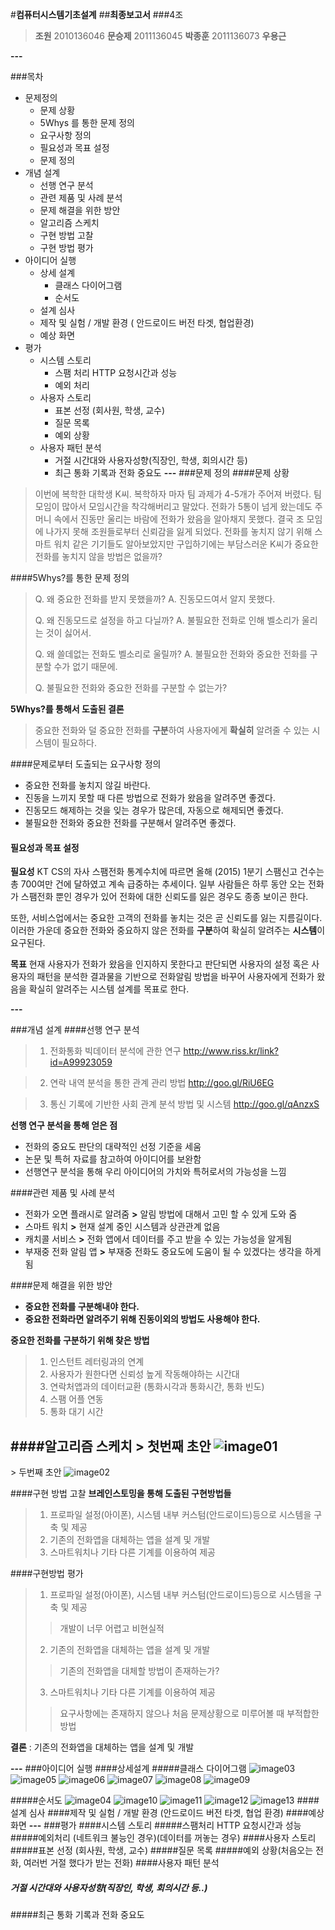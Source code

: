#**컴퓨터시스템기초설계**
##**최종보고서**
###4조
>**조원**
>2010136046 **문승제**
>2011136045 **박종훈**
>2011136073 **우용근**

**---**

###목차
- 문제정의
	- 문제 상황
	- 5Whys 를 통한 문제 정의
	- 요구사항 정의
	- 필요성과 목표 설정
	- 문제 정의
- 개념 설계
	- 선행 연구 분석
	- 관련 제품 및 사례 분석
	- 문제 해결을 위한 방안
	- 알고리즘 스케치
	- 구현 방법 고찰
	- 구현 방법 평가
- 아이디어 실행
	- 상세 설계
		- 클래스 다이어그램
		- 순서도
	- 설계 심사
	- 제작 및 실험 / 개발 환경 ( 안드로이드 버전 타겟, 협업환경)
	- 예상 화면
- 평가
	- 시스템 스토리
		- 스팸 처리 HTTP 요청시간과 성능
		- 예외 처리
	- 사용자 스토리
		- 표본 선정 (회사원, 학생, 교수)
		- 질문 목록
		- 예외 상황
	- 사용자 패턴 분석
		- 거절 시간대와 사용자성향(직장인, 학생, 회의시간 등)
		- 최근 통화 기록과 전화 중요도
**---**
###문제 정의
####문제 상황
> 이번에 복학한 대학생 K씨. 복학하자 마자 팀 과제가 4-5개가 주어져 버렸다. 팀 모임이 많아서 모임시간을 착각해버리고 말았다. 전화가 5통이 넘게 왔는데도 주머니 속에서 진동만 울리는 바람에 전화가 왔음을 알아채지 못했다. 결국 조 모임에 나가지 못해 조원들로부터 신뢰감을 잃게 되었다. 전화를 놓치지 않기 위해 스마트 워치 같은 기기들도 알아보았지만 구입하기에는 부담스러운 K씨가 중요한 전화를 놓치지 않을 방법은 없을까?

####5Whys?를 통한 문제 정의
>Q. 왜 중요한 전화를 받지 못했을까?
>A. 진동모드여서 알지 못했다.
>
>Q. 왜 진동모드로 설정을 하고 다닐까?
>A. 불필요한 전화로 인해 벨소리가 울리는 것이 싫어서.
>
>Q. 왜 쓸데없는 전화도 벨소리로 울릴까?
>A. 불필요한 전화와 중요한 전화를 구분할 수가 없기 때문에.
>
>Q. 불필요한 전화와 중요한 전화를 구분할 수 없는가?

**5Whys?를 통해서 도출된 결론**
> 중요한 전화와 덜 중요한 전화를 **구분**하여 사용자에게 **확실히** 알려줄 수 있는 시스템이 필요하다.

####문제로부터 도출되는 요구사항 정의
- 중요한 전화를 놓치지 않길 바란다.
- 진동을 느끼지 못할 때 다른 방법으로 전화가 왔음을 알려주면 좋겠다.
- 진동모드 해제하는 것을 잊는 경우가 많은데, 자동으로 해제되면 좋겠다.
- 불필요한 전화와 중요한 전화를 구분해서 알려주면 좋겠다.

#### 필요성과 목표 설정
**필요성**
KT CS의 자사 스팸전화 통계수치에 따르면 올해 (2015) 1분기 스팸신고 건수는 총 700여만 건에 달하였고 계속 급중하는 추세이다. 일부 사람들은 하루 동안 오는 전화가 스팸전화 뿐인 경우가 있어 전화에 대한 신뢰도를 잃은 경우도 종종 보이곤 한다.

또한, 서비스업에서는 중요한 고객의 전화를 놓치는 것은 곧 신뢰도를 잃는 지름길이다. 이러한 가운데 중요한 전화와 중요하지 않은 전화를 **구분**하여 확실히 알려주는 **시스템**이 요구된다.


**목표**
현재 사용자가 전화가 왔음을 인지하지 못한다고 판단되면 사용자의 설정 혹은 사용자의 패턴을 분석한 결과물을 기반으로 전화알림 방법을 바꾸어 사용자에게 전화가 왔음을 확실히 알려주는 시스템 설계를 목표로 한다.


**---**

###개념 설계
####선행 연구 분석
>1. 전화통화 빅데이터 분석에 관한 연구
> <http://www.riss.kr/link?id=A99923059>

>2. 연락 내역 분석을 통한 관계 관리 방법
> <http://goo.gl/RiU6EG>

>3. 통신 기록에 기반한 사회 관계 분석 방법 및 시스템
> <http://goo.gl/qAnzxS>

**선행 연구 분석을 통해 얻은 점**
- 전화의 중요도 판단의 대략적인 선정 기준을 세움
- 논문 및 특허 자료를 참고하여 아이디어를 보완함
- 선행연구 분석을 통해 우리 아이디어의 가치와 특허로서의 가능성을 느낌


####관련 제품 및 사례 분석
- 전화가 오면 플래시로 알려줌
	**\>** 알림 방법에 대해서 고민 할 수 있게 도와 줌
- 스마트 워치
	**\>** 현재 설계 중인 시스템과 상관관계 없음
- 캐치콜 서비스
	**\>** 전화 앱에서 데이터를 주고 받을 수 있는 가능성을 알게됨
- 부재중 전화 알림 앱
	**\>** 부재중 전화도 중요도에 도움이 될 수 있겠다는 생각을 하게 됨


####문제 해결을 위한 방안
- **중요한 전화를 구분해내야 한다.**
- **중요한 전화라면 알려주기 위해 진동이외의 방법도 사용해야 한다.**

**중요한 전화를 구분하기 위해 찾은 방법**
> 1. 인스턴트 레터링과의 연계
> 2. 사용자가 원한다면 신뢰성 높게 작동해야하는 시간대
> 3. 연락처앱과의 데이터교환 (통화시각과 통화시간, 통화 빈도)
> 4. 스팸 어플 연동
> 5. 통화 대기 시간

####알고리즘 스케치
\> 첫번째 초안
![image01](https://github.com/wyk0310/CSBD/blob/master/src/image_algo01.JPG?raw=true)
---
\> 두번째 초안
![image02](https://github.com/wyk0310/CSBD/blob/master/src/image_algo02.JPG?raw=true)

####구현 방법 고찰
**브레인스토밍을 통해 도출된 구현방법들**
>1. 프로파일 설정(아이폰), 시스템 내부 커스텀(안드로이드)등으로 시스템을 구축 및 제공
>2. 기존의 전화앱을 대체하는 앱을 설계 및 개발
>3. 스마트워치나 기타 다른 기계를 이용하여 제공


####구현방법 평가

>1. 프로파일 설정(아이폰), 시스템 내부 커스텀(안드로이드)등으로 시스템을 구축 및 제공
>> 개발이 너무 어렵고 비현실적
>2. 기존의 전화앱을 대체하는 앱을 설계 및 개발
>> 기존의 전화앱을 대체할 방법이 존재하는가?
>3. 스마트워치나 기타 다른 기계를 이용하여 제공
>> 요구사항에는 존재하지 않으나 처음 문제상황으로 미루어볼 때 부적합한 방법

**결론** : 기존의 전화앱을 대체하는 앱을 설계 및 개발


**---**
###아이디어 실행
####상세설계
#####클래스 다이어그램
![image03](https://github.com/wyk0310/CSBD/blob/master/src/image_module_circle.jpg?raw=true)
![image05](https://github.com/wyk0310/CSBD/blob/master/src/image_class01.JPG?raw=true)
![image06](https://github.com/wyk0310/CSBD/blob/master/src/image_class02.JPG?raw=true)
![image07](https://github.com/wyk0310/CSBD/blob/master/src/iamge_class03.JPG?raw=true)
![image08](https://github.com/wyk0310/CSBD/blob/master/src/image_class04.JPG?raw=true)
![image09](https://github.com/wyk0310/CSBD/blob/master/src/image_class05.JPG?raw=true)

#####순서도
![image04](https://github.com/wyk0310/CSBD/blob/master/src/image_algo03.JPG?raw=true)
![image10](https://github.com/wyk0310/CSBD/blob/master/src/image_class06.JPG?raw=true)
![image11](https://github.com/wyk0310/CSBD/blob/master/src/image_class07.JPG?raw=true)
![image12](https://github.com/wyk0310/CSBD/blob/master/src/image_class08.JPG?raw=true)
![image13](https://github.com/wyk0310/CSBD/blob/master/src/image_class09.JPG?raw=true)
####설계 심사
####제작 및 실험 / 개발 환경 (안드로이드 버전 타겟, 협업 환경)
####예상 화면
**---**
###평가
####시스템 스토리
#####스팸처리 HTTP 요청시간과 성능
#####예외처리 (네트워크 불능인 경우)(데이터를 꺼놓는 경우)
####사용자 스토리
#####표본 선정 (회사원, 학생, 교수)
#####질문 목록
#####예외 상황(처음오는 전화, 여러번 거절 했다가 받는 전화)
####사용자 패턴 분석
##### 거절 시간대와 사용자성향(직장인, 학생, 회의시간 등..)
#####최근 통화 기록과 전화 중요도

